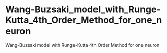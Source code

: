 # Wang-Buzsaki_model_with_Runge-Kutta_4th_Order_Method_for_one_neuron
Wang-Buzsaki model with Runge-Kutta 4th Order Method for one neuron

